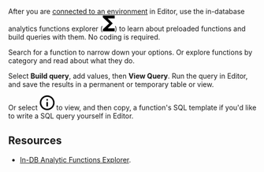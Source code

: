 After you are [connected to an environment](iql1691540875799.md) in Editor, use the in-database analytics functions explorer (![""](Images/iug1692136295838.svg)) to learn about preloaded functions and build queries with them. No coding is required.

Search for a function to narrow down your options. Or explore functions by category and read about what they do.

Select **Build query**, add values, then **View Query**. Run the query in Editor, and save the results in a permanent or temporary table or view.

Or select ![""](Images/voj1588803808402.svg) to view, and then copy, a function's SQL template if you'd like to write a SQL query yourself in Editor.

## Resources


-   [In-DB Analytic Functions Explorer](https://docs.teradata.com/access/sources/dita/topic?dita:mapPath=phg1621910019905.ditamap&dita:ditavalPath=pny1626732985837.ditaval&dita:topicPath=vot1684158652679.dita).


